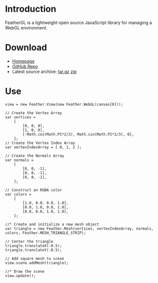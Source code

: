 # Introduction
FeatherGL is a lightweight open source JavaScript library for managing a WebGL environment.

# Download
 * [Homepage](http://www.brandonnason.com/software/feathergl/)
 * [GitHub Repo](https://github.com/bnason/FeatherGL)
 * Latest source archive: [tar.gz](https://github.com/bnason/FeatherGL/tarball/master) [zip](https://github.com/bnason/FeatherGL/zipball/master)

# Use
    view = new Feather.View(new Feather.WebGL(canvas[0]));

    // Create the Vertex Array
    var vertices = 
        [
            [0, 0, 0], 
            [1, 0, 0],
            [-Math.cos(Math.PI*2/3), Math.sin(Math.PI*2/3), 0],
        ];
    // Create the Vertex Index Array
    var vertexIndexArray = [ 0, 1, 2 ];

    // Create the Normals Array
    var normals =
        [
            [0, 0, -1],
            [0, 0, -1],
            [0, 0, -1],
        ];

    // Construct an RGBA color
    var colors =
        [
            [1.0, 0.0, 0.0, 1.0],
            [0.0, 1.0, 0.0, 1.0],
            [0.0, 0.0, 1.0, 1.0],
        ];

    //* Create and initialize a new mesh object
    var triangle = new Feather.Mesh(vertices, vertexIndexArray, normals, colors, Feather.MESH_TRIANGLE_STRIP);

    // Center the triangle
    triangle.translateX(-0.5);
    triangle.translateY(-0.5);

    // Add square mesh to scene
    view.scene.addMesh(triangle);

    //* Draw the scene
    view.update();